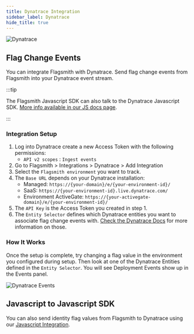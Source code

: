 ```yaml
---
title: Dynatrace Integration
sidebar_label: Dynatrace
hide_title: true
---
```


![Dynatrace](/img/integrations/dynatrace/dynatrace-logo.svg)

## Flag Change Events

You can integrate Flagsmith with Dynatrace. Send flag change events from Flagsmith into your Dynatrace event stream.

:::tip

The Flagsmith Javascript SDK can also talk to the Dynatrace Javascript SDK.
[More info available in our JS docs page](/flagsmith-integration/client-side-sdks/javascript#dynatrace-javascript-sdk-integration).

:::

### Integration Setup

1. Log into Dynatrace create a new Access Token with the following permissions:
   - `API v2 scopes` : `Ingest events`
2. Go to Flagsmith > Integrations > Dynatrace > Add Integration
3. Select the `Flagsmith environment` you want to track.
4. The `Base URL` depends on your Dynatrace installation:
   - Managed: `https://{your-domain}/e/{your-environment-id}/`
   - SaaS: `https://{your-environment-id}.live.dynatrace.com/`
   - Environment ActiveGate: `https://{your-activegate-domain}/e/{your-environment-id}/`
5. The `API Key` is the Access Token you created in step 1.
6. The `Entity Selector` defines which Dynatrace entities you want to associate flag change events with.
   [Check the Dynatrace Docs](https://www.dynatrace.com/support/help/dynatrace-api/environment-api/entity-v2/entity-selector)
   for more information on those.

### How It Works

Once the setup is complete, try changing a flag value in the environment you configured during setup. Then look at one
of the Dynatrace Entities defined in the `Entity Selector`. You will see Deployment Events show up in the Events panel.

![Dynatrace Events](/img/integrations/dynatrace/dynatrace-events-panel.png)

## Javascript to Javascript SDK

You can also send identity flag values from Flagsmith to Dynatrace using our
[Javascript Integration](/flagsmith-integration/client-side-sdks/javascript#dynatrace-javascript-sdk-integration). 